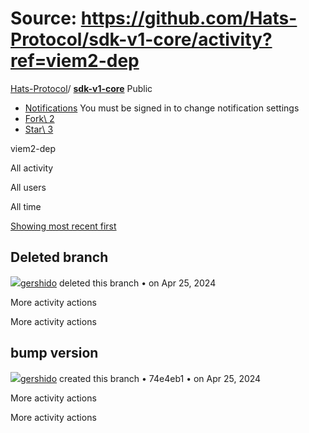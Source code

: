 # Source: https://github.com/Hats-Protocol/sdk-v1-core/activity?ref=viem2-dep

[Hats-Protocol](https://github.com/Hats-Protocol)/ **[sdk-v1-core](https://github.com/Hats-Protocol/sdk-v1-core)** Public

- [Notifications](https://github.com/login?return_to=%2FHats-Protocol%2Fsdk-v1-core) You must be signed in to change notification settings
- [Fork\\
2](https://github.com/login?return_to=%2FHats-Protocol%2Fsdk-v1-core)
- [Star\\
3](https://github.com/login?return_to=%2FHats-Protocol%2Fsdk-v1-core)


viem2-dep

All activity

All users

All time

[Showing most recent first](https://github.com/Hats-Protocol/sdk-v1-core/activity?ref=viem2-dep&sort=ASC)

## Deleted branch

[![](https://avatars.githubusercontent.com/u/81111572?s=80&v=4)gershido](https://github.com/gershido) deleted this branch •
on Apr 25, 2024

More activity actions

More activity actions

## bump version

[![](https://avatars.githubusercontent.com/u/81111572?s=80&v=4)gershido](https://github.com/gershido) created this branch • 74e4eb1 •
on Apr 25, 2024

More activity actions

More activity actions
